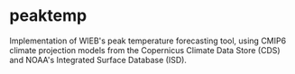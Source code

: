 # peaktemp
Implementation of WIEB's peak temperature forecasting tool, using CMIP6 climate projection models from the Copernicus Climate Data Store (CDS) and NOAA's Integrated Surface Database (ISD).
